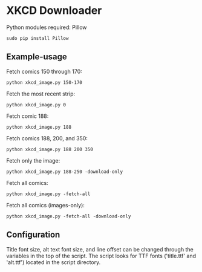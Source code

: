 XKCD Downloader
===============

Python modules required: Pillow
```shell
sudo pip install Pillow
```
Example-usage
-------------

Fetch comics 150 through 170:
```shell
python xkcd_image.py 150-170
```
Fetch the most recent strip:
```shell
python xkcd_image.py 0
```
Fetch comic 188:
```shell
python xkcd_image.py 188
```
Fetch comics 188, 200, and 350:
```shell
python xkcd_image.py 188 200 350
```
Fetch only the image:
```shell
python xkcd_image.py 188-250 -download-only
```
Fetch all comics:
```shell
python xkcd_image.py -fetch-all
```
Fetch all comics (images-only):
```shell
python xkcd_image.py -fetch-all -download-only
```

Configuration
-------------

Title font size, alt text font size, and line offset can be changed through the variables in the top of the script. The script looks for TTF fonts ('title.ttf' and 'alt.ttf') located in the script directory.
